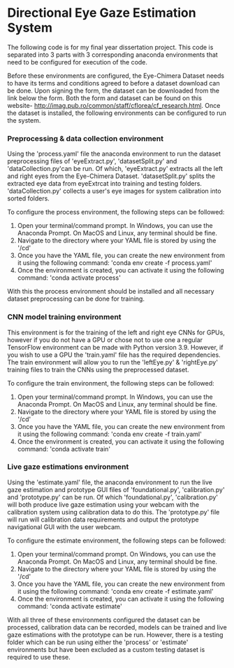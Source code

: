 # Directional Eye Gaze Estimation System

The following code is for my final year dissertation project. This code is separated into 3 parts with 3 corresponding anaconda environments that need to be configured for execution of the code.

Before these environments are configured, the Eye-Chimera Dataset needs to have its terms and conditions agreed to before a dataset download can be done. Upon signing the form, the dataset can be downloaded from the link below the form. Both the form and dataset can be found on this website- http://imag.pub.ro/common/staff/cflorea/cf_research.html. Once the dataset is installed, the following environments can be configured to run the system.

### Preprocessing & data collection environment

Using the 'process.yaml' file the anaconda environment to run the dataset preprocessing files of 'eyeExtract.py', 'datasetSplit.py' and 'dataCollection.py'can be run. Of which, 'eyeExtract.py' extracts all the left and right eyes from the Eye-Chimera Dataset. 'datasetSplit.py' splits the extracted eye data from eyeExtrcat into training and testing folders. 'dataCollection.py' collects a user's eye images for system calibration into sorted folders.

To configure the process environment, the following steps can be followed:
1. Open your terminal/command prompt. In Windows, you can use the Anaconda Prompt. On MacOS and Linux, any terminal should be fine.
2. Navigate to the directory where your YAML file is stored by using the '/cd' 
3. Once you have the YAML file, you can create the new environment from it using the following command: 'conda env create -f process.yaml'
4. Once the environment is created, you can activate it using the following command: 'conda activate process'

With this the process environment should be installed and all necessary dataset preprocessing can be done for training.



### CNN model training environment

This environment is for the training of the left and right eye CNNs for GPUs, however if you do not have a GPU or chose not to use one a regular TensorFlow environment can be made with Python version 3.9. However, if you wish to use a GPU the 'train.yaml' file has the required dependencies. The train environment will allow you to run the 'leftEye.py' & 'rightEye.py' training files to train the CNNs using the preprocessed dataset.

To configure the train environment, the following steps can be followed:
1. Open your terminal/command prompt. In Windows, you can use the Anaconda Prompt. On MacOS and Linux, any terminal should be fine.
2. Navigate to the directory where your YAML file is stored by using the '/cd' 
3. Once you have the YAML file, you can create the new environment from it using the following command: 'conda env create -f train.yaml'
4. Once the environment is created, you can activate it using the following command: 'conda activate train'


### Live gaze estimations environment

Using the 'estimate.yaml' file, the anaconda environment to run the live gaze estimation and prototype GUI files of 'foundational.py', 'calibration.py' and 'prototype.py' can be run. Of which 'foundational.py', 'calibration.py' will both produce live gaze estimation using your webcam with the calibration system using calibration data to do this. The 'prototype.py' file will run will calibration data requirements and output the prototype navigational GUI with the user webcam.

To configure the estimate environment, the following steps can be followed:
1. Open your terminal/command prompt. On Windows, you can use the Anaconda Prompt. On MacOS and Linux, any terminal should be fine.
2. Navigate to the directory where your YAML file is stored by using the '/cd' 
3. Once you have the YAML file, you can create the new environment from it using the following command: 'conda env create -f estimate.yaml'
4. Once the environment is created, you can activate it using the following command: 'conda activate estimate'


With all three of these environments configured the dataset can be processed, calibration data can be recorded, models can be trained and live gaze estimations with the prototype can be run. However, there is a testing folder which can be run using either the 'process' or 'estimate' environments but have been excluded as a custom testing dataset is required to use these.

